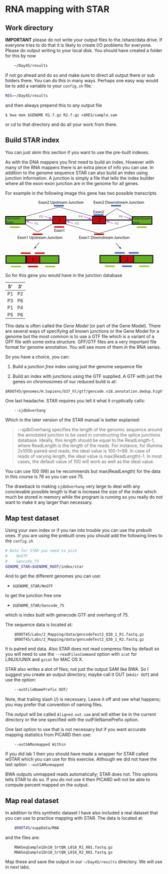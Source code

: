 # RNA mapping with STAR

## Work directory

__IMPORTANT__ please do not write your output files to the /share/data drive. If everyone tries to do that it is likely to create I/O problems for everyone. Please do output writing to your local disk. You should have created a folder for this by now

```bash
    ~/Day45/results
```

If not go ahead and do so and make sure to direct all output there or sub folders there. You can do this in many ways. Perhaps one easy way would be to add a variable to your `config.sh` file:

```bash
RES=~/Day45/results
```

and then always prepend this to any output file

```
$ bwa mem $GENOME R1.f.gz R2.f.gz >$RES/sample.sam
```

or cd to that directory and do all your work from there.
 
 
## Build STAR index

You can just skim this section if you want to use the pre-built indexes. 

As with the DNA mappers you first need to build an index. However with many of the RNA mappers there is an extra piece of info you can use. In addition to the genome sequence STAR can also build an index using junction information. A junction is simply a file that tells the index builder where all the exon-exon junction are in the genome for all genes.  

For example in the following image this gene has two possible transcripts

![](../images/junctions.png)

So for this gene you would have in the junction database

5' | 3'
---|---
P1 |P2
P3 |P6
P1 |P4
P5 |P6

This data is often called the *Gene Model* (or part of the Gene Model). There are several ways of specifying all known junctions or the Gene Model for a genome but the most common is to use a GTF file which is a variant of a GFF file with some extra structure. GFF/GTF files are a very important file format for genome annotation. You will see more of them in the RNA series.

So you have a choice, you can:

1) Build a junction _free_ index using just the genome sequence file 

2) Build an index with junctions using the GTF supplied. A GTF with just the genes on chromosomes of our reduced build is at:

```
$ROOT45/genomes/H.Sapiens/b37_hl/gtf/gencode.v18.annotation.dedup.highlightChr.gtf
```

One last headache. STAR requires you tell it what it cryptically calls:
```
	--sjdbOverhang
```

Which in the later version of the STAR manual is better explanied:
> --sjdbOverhang specifies the length of the genomic sequence around the annotated junction to be used in constructing the splice junctions database. Ideally, this length should be equal to the ReadLength-1, where ReadLength is the length of the reads. For instance, for Illumina 2x100b paired-end reads, the ideal value is 100-1=99. In case of reads of varying length, the ideal value is max(ReadLength)-1. In most cases, the default value of 100 will work as well as the ideal value.

You can use 100 (99) as he recommends but max(ReadLength) for the data in this course is 76 so you can use 75. 

The drawback to making `sjdbOverhang` very large to deal with any concievable possible length is that is increase the size of the index which much be stored in memory while the program is running so you really do not want to make it any larger than necessary.

## Map test dataset

Using your own index or if you ran into trouble you can use the prebuilt ones. If you are using the prebuilt ones you should add the following lines to the `config.sh`
```bash
# Note for STAR you need to pick
#    NoGTF
#    Gencode_75
GENOME_STAR=$GENOME_ROOT/index/star
```

And to get the different genomes you can use:

* `$GENOME_STAR/NoGTF` 

to get the junction free one

* `$GENOME_STAR/Gencode_75` 

which is index built with genecode GTF and overhang of 75.

The sequence data is located at:
```
	$ROOT45/Labs/2_Mapping/data/gencodeTest2_Q30_1_R1.fastq.gz
	$ROOT45/Labs/2_Mapping/data/gencodeTest2_Q30_1_R2.fastq.gz
```

It is paired end data. Also STAR does not read compress files by default so you will need to use the `--readFilesCommand` option with `zcat` for LINUX/UNIX and `gzcat` for MAC OS X.

STAR also writes a alot of files; not just the output SAM like BWA. So I suggest you create an output directory; maybe call it OUT (`mkdir OUT`) and use the option:
```bash
	--outFileNamePrefix OUT/
```

Note, that trailing slash (/) is necessary. Leave it off and see what happens; you may prefer that convention of naming files. 

The output will be called `Aligned.out.sam` and will either be in the current directory or the one specified with the outFileNamePrefix option. 

One last option to use that is not necessary but if you want accurate mapping statistics from PICARD then use:
```
	--outSAMunmapped Within
```

If you did lab 1 then you should have made a wrapper for STAR called wSTAR which you can use for this exercise. Although we did not have the last option `--outSAMunmapped`

BWA outputs unmapped reads automatically; STAR does not. This options tells STAR to do so. If you do not use it then PICARD will not be able to compute percent mapped on the output. 

## Map real dataset

In addition to this synthetic dataset I have also included a real dataset that you can use to practice mapping with STAR. The data is located at:
```bash
	$ROOT45/suppData/RNA
```

and the files are:
```
	RNASeqSample1Dn10_SrtQN_L016_R1_001.fastq.gz
	RNASeqSample1Dn10_SrtQN_L016_R2_001.fastq.gz
```

Map these and save the output in our `~/Day45/results` directory. We will use in next labs. 

